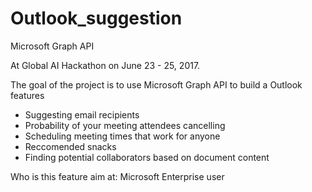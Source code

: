 # Outlook_suggestion
Microsoft Graph API

At Global AI Hackathon on June 23 - 25, 2017.

The goal of the project is to use Microsoft Graph API to build a Outlook features
* Suggesting email recipients
* Probability of your meeting attendees cancelling
* Scheduling meeting times that work for anyone
* Reccomended snacks
* Finding potential collaborators based on document content

Who is this feature aim at: Microsoft Enterprise user
